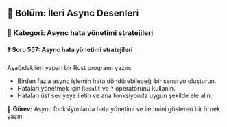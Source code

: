 ## 📘 Bölüm: İleri Async Desenleri  
### 🔹 Kategori: Async hata yönetimi stratejileri  
#### ❓ Soru 557: Async hata yönetimi stratejileri

Aşağıdakileri yapan bir Rust programı yazın:

- Birden fazla async işlemin hata döndürebileceği bir senaryo oluşturun.
- Hataları yönetmek için `Result` ve `?` operatörünü kullanın.
- Hataları üst seviyeye iletin ve ana fonksiyonda uygun şekilde ele alın.

🔧 **Görev:** Async fonksiyonlarda hata yönetimi ve iletimini gösteren bir örnek yazın.
